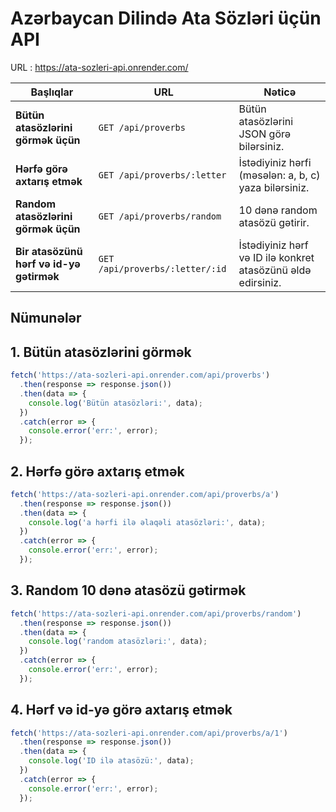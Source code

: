 # Azərbaycan Dilində Ata Sözləri üçün API
URL : https://ata-sozleri-api.onrender.com/ 

| Başlıqlar                                          | URL                                   | Nəticə                                                       |
| -------------------------------------------------- | ------------------------------------- | ------------------------------------------------------------ |
| **Bütün atasözlərini görmək üçün**                  | `GET /api/proverbs`                   | Bütün atasözlərini JSON görə bilərsiniz.                |
| **Hərfə görə axtarış etmək**          | `GET /api/proverbs/:letter`           | İstədiyiniz hərfi (məsələn: a, b, c) yaza bilərsiniz.              |
| **Random atasözlərini görmək üçün**                 | `GET /api/proverbs/random`            | 10 dənə random  atasözü gətirir.                          |
| **Bir atasözünü hərf  və id-yə gətirmək**                | `GET /api/proverbs/:letter/:id`       | İstədiyiniz hərf və ID ilə konkret atasözünü əldə edirsiniz. |

## Nümunələr

## 1. Bütün atasözlərini görmək
```javascript
fetch('https://ata-sozleri-api.onrender.com/api/proverbs')
  .then(response => response.json())
  .then(data => {
    console.log('Bütün atasözləri:', data);
  })
  .catch(error => {
    console.error('err:', error);
  });
```
## 2. Hərfə görə axtarış etmək
```javascript
fetch('https://ata-sozleri-api.onrender.com/api/proverbs/a')
  .then(response => response.json())
  .then(data => {
    console.log('a hərfi ilə əlaqəli atasözləri:', data);
  })
  .catch(error => {
    console.error('err:', error);
  });
```
## 3. Random 10 dənə atasözü gətirmək
```javascript
fetch('https://ata-sozleri-api.onrender.com/api/proverbs/random')
  .then(response => response.json())
  .then(data => {
    console.log('random atasözləri:', data);
  })
  .catch(error => {
    console.error('err:', error);
  });
```
## 4. Hərf və id-yə görə axtarış etmək
```javascript
fetch('https://ata-sozleri-api.onrender.com/api/proverbs/a/1')
  .then(response => response.json())
  .then(data => {
    console.log('ID ilə atasözü:', data);
  })
  .catch(error => {
    console.error('err:', error);
  });
```

